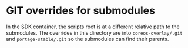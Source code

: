 # GIT overrides for submodules

In the SDK container, the scripts root is at a different relative path to the submodules.
The overrides in this directory are into `coreos-overlay/.git` and `portage-stable/.git` so the submodules can find their parents.

